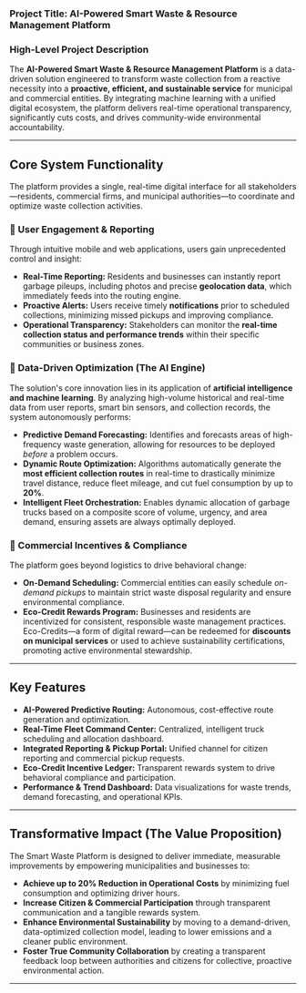 ### Project Title: AI-Powered Smart Waste & Resource Management Platform

### High-Level Project Description
The **AI-Powered Smart Waste & Resource Management Platform** is a data-driven solution engineered to transform waste collection from a reactive necessity into a **proactive, efficient, and sustainable service** for municipal and commercial entities. By integrating machine learning with a unified digital ecosystem, the platform delivers real-time operational transparency, significantly cuts costs, and drives community-wide environmental accountability. 

---

## Core System Functionality

The platform provides a single, real-time digital interface for all stakeholders—residents, commercial firms, and municipal authorities—to coordinate and optimize waste collection activities.

### 📱 User Engagement & Reporting
Through intuitive mobile and web applications, users gain unprecedented control and insight:

* **Real-Time Reporting:** Residents and businesses can instantly report garbage pileups, including photos and precise **geolocation data**, which immediately feeds into the routing engine.
* **Proactive Alerts:** Users receive timely **notifications** prior to scheduled collections, minimizing missed pickups and improving compliance.
* **Operational Transparency:** Stakeholders can monitor the **real-time collection status and performance trends** within their specific communities or business zones.

### 🧠 Data-Driven Optimization (The AI Engine)
The solution's core innovation lies in its application of **artificial intelligence and machine learning**. By analyzing high-volume historical and real-time data from user reports, smart bin sensors, and collection records, the system autonomously performs:

* **Predictive Demand Forecasting:** Identifies and forecasts areas of high-frequency waste generation, allowing for resources to be deployed *before* a problem occurs.
* **Dynamic Route Optimization:** Algorithms automatically generate the **most efficient collection routes** in real-time to drastically minimize travel distance, reduce fleet mileage, and cut fuel consumption by up to **20%**.
* **Intelligent Fleet Orchestration:** Enables dynamic allocation of garbage trucks based on a composite score of volume, urgency, and area demand, ensuring assets are always optimally deployed.

### 🏅 Commercial Incentives & Compliance
The platform goes beyond logistics to drive behavioral change:

* **On-Demand Scheduling:** Commercial entities can easily schedule *on-demand pickups* to maintain strict waste disposal regularity and ensure environmental compliance.
* **Eco-Credit Rewards Program:** Businesses and residents are incentivized for consistent, responsible waste management practices. Eco-Credits—a form of digital reward—can be redeemed for **discounts on municipal services** or used to achieve sustainability certifications, promoting active environmental stewardship.

---

## Key Features

* **AI-Powered Predictive Routing:** Autonomous, cost-effective route generation and optimization.
* **Real-Time Fleet Command Center:** Centralized, intelligent truck scheduling and allocation dashboard.
* **Integrated Reporting & Pickup Portal:** Unified channel for citizen reporting and commercial pickup requests.
* **Eco-Credit Incentive Ledger:** Transparent rewards system to drive behavioral compliance and participation.
* **Performance & Trend Dashboard:** Data visualizations for waste trends, demand forecasting, and operational KPIs.

---

## Transformative Impact (The Value Proposition)

The Smart Waste Platform is designed to deliver immediate, measurable improvements by empowering municipalities and businesses to:

* **Achieve up to 20% Reduction in Operational Costs** by minimizing fuel consumption and optimizing driver hours.
* **Increase Citizen & Commercial Participation** through transparent communication and a tangible rewards system.
* **Enhance Environmental Sustainability** by moving to a demand-driven, data-optimized collection model, leading to lower emissions and a cleaner public environment.
* **Foster True Community Collaboration** by creating a transparent feedback loop between authorities and citizens for collective, proactive environmental action.

---